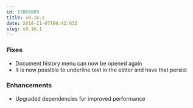 ```yaml
---
id: 13868889
title: v0.16.1
date: 2018-11-07T06:42:03Z
slug: v0.16.1
---
```

    
### Fixes

- Document history menu can now be opened again
- It is now possible to underline text in the editor and have that persist

### Enhancements

- Upgraded dependencies for improved performance
      